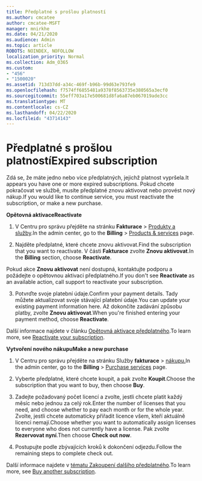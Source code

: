 ```yaml
---
title: Předplatné s prošlou platností
ms.author: cmcatee
author: cmcatee-MSFT
manager: mnirkhe
ms.date: 04/21/2020
ms.audience: Admin
ms.topic: article
ROBOTS: NOINDEX, NOFOLLOW
localization_priority: Normal
ms.collection: Adm_O365
ms.custom:
- "456"
- "1500020"
ms.assetid: 713d37dd-a34c-469f-b96b-99d63e793fe9
ms.openlocfilehash: f7574ff6855481a9378f8563735e380565a3ecf0
ms.sourcegitcommit: 55eff703a17e500681d8fa6a87eb067019ade3cc
ms.translationtype: MT
ms.contentlocale: cs-CZ
ms.lasthandoff: 04/22/2020
ms.locfileid: "43714143"
---
```

# <a name="expired-subscription"></a><span data-ttu-id="f1f6d-102">Předplatné s prošlou platností</span><span class="sxs-lookup"><span data-stu-id="f1f6d-102">Expired subscription</span></span>

<span data-ttu-id="f1f6d-103">Zdá se, že máte jedno nebo více předplatných, jejichž platnost vypršela.</span><span class="sxs-lookup"><span data-stu-id="f1f6d-103">It appears you have one or more expired subscriptions.</span></span> <span data-ttu-id="f1f6d-104">Pokud chcete pokračovat ve službě, musíte předplatné znovu aktivovat nebo provést nový nákup.</span><span class="sxs-lookup"><span data-stu-id="f1f6d-104">If you would like to continue service, you must reactivate the subscription, or make a new purchase.</span></span>
  
<span data-ttu-id="f1f6d-105">**Opětovná aktivace**</span><span class="sxs-lookup"><span data-stu-id="f1f6d-105">**Reactivate**</span></span>
  
1. <span data-ttu-id="f1f6d-106">V Centru pro správu přejděte na stránku **Fakturace** \> [Produkty a služby](https://go.microsoft.com/fwlink/p/?linkid=842054).</span><span class="sxs-lookup"><span data-stu-id="f1f6d-106">In the admin center, go to the **Billing** \> [Products & services](https://go.microsoft.com/fwlink/p/?linkid=842054) page.</span></span>

2. <span data-ttu-id="f1f6d-107">Najděte předplatné, které chcete znovu aktivovat.</span><span class="sxs-lookup"><span data-stu-id="f1f6d-107">Find the subscription that you want to reactivate.</span></span> <span data-ttu-id="f1f6d-108">V části **Fakturace** zvolte **Znovu aktivovat**.</span><span class="sxs-lookup"><span data-stu-id="f1f6d-108">In the **Billing** section, choose **Reactivate**.</span></span>

<span data-ttu-id="f1f6d-109">Pokud akce **Znovu aktivovat** není dostupná, kontaktujte podporu a požádejte o opětovnou aktivaci předplatného.</span><span class="sxs-lookup"><span data-stu-id="f1f6d-109">If you don't see **Reactivate** as an available action, call support to reactivate your subscription.</span></span>

3. <span data-ttu-id="f1f6d-110">Potvrďte svoje platební údaje.</span><span class="sxs-lookup"><span data-stu-id="f1f6d-110">Confirm your payment details.</span></span> <span data-ttu-id="f1f6d-111">Tady můžete aktualizovat svoje stávající platební údaje.</span><span class="sxs-lookup"><span data-stu-id="f1f6d-111">You can update your existing payment information here.</span></span> <span data-ttu-id="f1f6d-112">Až dokončíte zadávání způsobu platby, zvolte **Znovu aktivovat**.</span><span class="sxs-lookup"><span data-stu-id="f1f6d-112">When you're finished entering your payment method, choose **Reactivate**.</span></span>

<span data-ttu-id="f1f6d-113">Další informace najdete v článku [Opětovná aktivace předplatného](https://docs.microsoft.com/office365/admin/subscriptions-and-billing/reactivate-your-subscription).</span><span class="sxs-lookup"><span data-stu-id="f1f6d-113">To learn more, see [Reactivate your subscription](https://docs.microsoft.com/office365/admin/subscriptions-and-billing/reactivate-your-subscription).</span></span>

<span data-ttu-id="f1f6d-114">**Vytvoření nového nákupu**</span><span class="sxs-lookup"><span data-stu-id="f1f6d-114">**Make a new purchase**</span></span>
  
1. <span data-ttu-id="f1f6d-115">V Centru pro správu přejděte na stránku Služby **fakturace** \> [nákupu.](https://go.microsoft.com/fwlink/p/?linkid=868433)</span><span class="sxs-lookup"><span data-stu-id="f1f6d-115">In the admin center, go to the **Billing** \> [Purchase services](https://go.microsoft.com/fwlink/p/?linkid=868433) page.</span></span>

2. <span data-ttu-id="f1f6d-116">Vyberte předplatné, které chcete koupit, a pak zvolte **Koupit**.</span><span class="sxs-lookup"><span data-stu-id="f1f6d-116">Choose the subscription that you want to buy, then choose **Buy**.</span></span>

3. <span data-ttu-id="f1f6d-117">Zadejte požadovaný počet licencí a zvolte, jestli chcete platit každý měsíc nebo jednou za celý rok.</span><span class="sxs-lookup"><span data-stu-id="f1f6d-117">Enter the number of licenses that you need, and choose whether to pay each month or for the whole year.</span></span> <span data-ttu-id="f1f6d-118">Zvolte, jestli chcete automaticky přiřadit licence všem, kteří aktuálně licenci nemají.</span><span class="sxs-lookup"><span data-stu-id="f1f6d-118">Choose whether you want to automatically assign licenses to everyone who does not currently have a license.</span></span> <span data-ttu-id="f1f6d-119">Pak zvolte **Rezervovat nyní**.</span><span class="sxs-lookup"><span data-stu-id="f1f6d-119">Then choose **Check out now**.</span></span>

4. <span data-ttu-id="f1f6d-120">Postupujte podle zbývajících kroků k dokončení odjezdu.</span><span class="sxs-lookup"><span data-stu-id="f1f6d-120">Follow the remaining steps to complete check out.</span></span>

<span data-ttu-id="f1f6d-121">Další informace najdete v [tématu Zakoupení dalšího předplatného](https://docs.microsoft.com/office365/admin/subscriptions-and-billing/buy-another-subscription).</span><span class="sxs-lookup"><span data-stu-id="f1f6d-121">To learn more, see [Buy another subscription](https://docs.microsoft.com/office365/admin/subscriptions-and-billing/buy-another-subscription).</span></span>